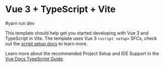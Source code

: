 # Vue 3 + TypeScript + Vite

#yarn run dev

This template should help get you started developing with Vue 3 and TypeScript
in Vite. The template uses Vue 3 `<script setup>` SFCs, check out the
[script setup docs](https://v3.vuejs.org/api/sfc-script-setup.html#sfc-script-setup)
to learn more.

Learn more about the recommended Project Setup and IDE Support in the
[Vue Docs TypeScript Guide](https://vuejs.org/guide/typescript/overview.html#project-setup).
